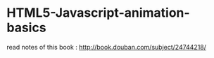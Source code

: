 # HTML5-Javascript-animation-basics
read notes of this book : http://book.douban.com/subject/24744218/ 
